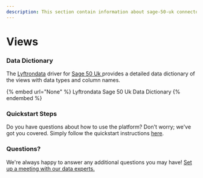 ```yaml
---
description: This section contain information about sage-50-uk connector views information
---
```


# Views

### Data Dictionary

The [Lyftrondata](https://www.lyftrondata.com/) driver for [Sage 50 Uk](None/)[ ](https://www.lyftrondata.com/integration/sage-50-uk/)provides a detailed data dictionary of the views with data types and column names.

{% embed url="None" %}
Lyftrondata Sage 50 Uk Data Dictionary
{% endembed %}

### Quickstart Steps

Do you have questions about how to use the platform? Don't worry; we've got you covered. Simply follow the quickstart instructions [here](../README.md).

### Questions? <a href="#questions" id="questions"></a>

We're always happy to answer any additional questions you may have! [Set up a meeting with our data experts.](https://www.lyftrondata.com/book-a-meeting/)


